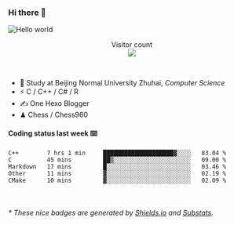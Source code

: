 ### Hi there 👋


<img src="https://raw.githubusercontent.com/sagar-viradiya/sagar-viradiya/master/resources/banner.png" alt="Hello world">
<p align="center"> 
  Visitor count<br/>
  <img src="https://profile-counter.glitch.me/youszoe/count.svg" />
</p>

<br/>


- 🍻  Study at Beijing Normal University Zhuhai, _Computer Science_
- ⚡  C / C++ / C# / R
- ✍️  One Hexo Blogger
- ♟  Chess / Chess960 


#### Coding status last week ⌨️

<!--START_SECTION:waka-->
```text
C++        7 hrs 1 min     ████████████████████▓░░░░   83.04 % 
C          45 mins         ██▒░░░░░░░░░░░░░░░░░░░░░░   09.00 % 
Markdown   17 mins         █░░░░░░░░░░░░░░░░░░░░░░░░   03.46 % 
Other      11 mins         ▓░░░░░░░░░░░░░░░░░░░░░░░░   02.19 % 
CMake      10 mins         ▓░░░░░░░░░░░░░░░░░░░░░░░░   02.09 % 
```
<!--END_SECTION:waka-->

<br/>

<center><img src="http://ghchart.rshah.org/409ba5/yousazoe" alt="" /></center>


<h6>* These nice badges are generated by <a href="https://shields.io/">Shields.io</a> and <a href="https://github.com/spencerwooo/Substats">Substats</a>.</h6>
